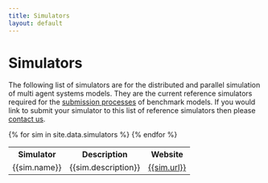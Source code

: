 ```yaml
---
title: Simulators
layout: default
---
```


# Simulators

The following list of simulators are for the distributed and parallel simulation of multi agent systems models. They are the current reference simulators required for the [submission processes](../submission/) of benchmark models. If you would link to submit your simulator to this list of reference simulators then please [contact us](../../contact/).

<table class="decoratedtable">
	<tr>
		<th>Simulator</th>
		<th>Description</th>
		<th>Website</th>
	</tr>
	{% for sim in site.data.simulators %}
	<tr>
		<td>{{sim.name}}</td>
		<td>{{sim.description}}</td>
		<td><a href="http://{{sim.url}}">{{sim.url}}</td>
	</tr>
	{% endfor %}
</table>
